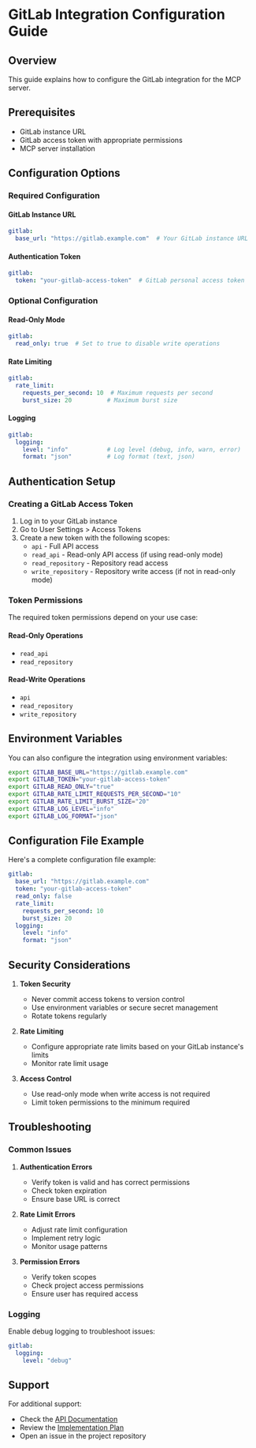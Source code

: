 # GitLab Integration Configuration Guide

## Overview
This guide explains how to configure the GitLab integration for the MCP server.

## Prerequisites
- GitLab instance URL
- GitLab access token with appropriate permissions
- MCP server installation

## Configuration Options

### Required Configuration

#### GitLab Instance URL
```yaml
gitlab:
  base_url: "https://gitlab.example.com"  # Your GitLab instance URL
```

#### Authentication Token
```yaml
gitlab:
  token: "your-gitlab-access-token"  # GitLab personal access token
```

### Optional Configuration

#### Read-Only Mode
```yaml
gitlab:
  read_only: true  # Set to true to disable write operations
```

#### Rate Limiting
```yaml
gitlab:
  rate_limit:
    requests_per_second: 10  # Maximum requests per second
    burst_size: 20          # Maximum burst size
```

#### Logging
```yaml
gitlab:
  logging:
    level: "info"           # Log level (debug, info, warn, error)
    format: "json"          # Log format (text, json)
```

## Authentication Setup

### Creating a GitLab Access Token
1. Log in to your GitLab instance
2. Go to User Settings > Access Tokens
3. Create a new token with the following scopes:
   - `api` - Full API access
   - `read_api` - Read-only API access (if using read-only mode)
   - `read_repository` - Repository read access
   - `write_repository` - Repository write access (if not in read-only mode)

### Token Permissions
The required token permissions depend on your use case:

#### Read-Only Operations
- `read_api`
- `read_repository`

#### Read-Write Operations
- `api`
- `read_repository`
- `write_repository`

## Environment Variables

You can also configure the integration using environment variables:

```bash
export GITLAB_BASE_URL="https://gitlab.example.com"
export GITLAB_TOKEN="your-gitlab-access-token"
export GITLAB_READ_ONLY="true"
export GITLAB_RATE_LIMIT_REQUESTS_PER_SECOND="10"
export GITLAB_RATE_LIMIT_BURST_SIZE="20"
export GITLAB_LOG_LEVEL="info"
export GITLAB_LOG_FORMAT="json"
```

## Configuration File Example

Here's a complete configuration file example:

```yaml
gitlab:
  base_url: "https://gitlab.example.com"
  token: "your-gitlab-access-token"
  read_only: false
  rate_limit:
    requests_per_second: 10
    burst_size: 20
  logging:
    level: "info"
    format: "json"
```

## Security Considerations

1. **Token Security**
   - Never commit access tokens to version control
   - Use environment variables or secure secret management
   - Rotate tokens regularly

2. **Rate Limiting**
   - Configure appropriate rate limits based on your GitLab instance's limits
   - Monitor rate limit usage

3. **Access Control**
   - Use read-only mode when write access is not required
   - Limit token permissions to the minimum required

## Troubleshooting

### Common Issues

1. **Authentication Errors**
   - Verify token is valid and has correct permissions
   - Check token expiration
   - Ensure base URL is correct

2. **Rate Limit Errors**
   - Adjust rate limit configuration
   - Implement retry logic
   - Monitor usage patterns

3. **Permission Errors**
   - Verify token scopes
   - Check project access permissions
   - Ensure user has required access

### Logging
Enable debug logging to troubleshoot issues:

```yaml
gitlab:
  logging:
    level: "debug"
```

## Support
For additional support:
- Check the [API Documentation](./api.md)
- Review the [Implementation Plan](./implementation_plan.md)
- Open an issue in the project repository 